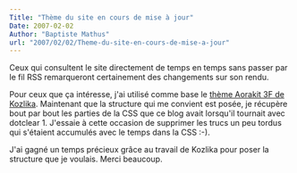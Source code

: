 ```yaml
---
Title: "Thème du site en cours de mise à jour"
Date: 2007-02-02
Author: "Baptiste Mathus"
url: "2007/02/02/Theme-du-site-en-cours-de-mise-a-jour"
---
```




Ceux qui consultent le site directement de temps en temps sans passer
par le fil RSS remarqueront certainement des changements sur son rendu.

Pour ceux que ça intéresse, j'ai utilisé comme base le [thème Aorakit 3F
de
Kozlika](http://dissitou.klafoutis.org/index.php/post/2007/01/03/Aorakit-des-structures-pour-vos-themes).
Maintenant que la structure qui me convient est posée, je récupère bout
par bout les parties de la CSS que ce blog avait lorsqu'il tournait avec
dotclear 1. J'essaie à cette occasion de supprimer les trucs un peu
tordus qui s'étaient accumulés avec le temps dans la CSS :-).

J'ai gagné un temps précieux grâce au travail de Kozlika pour poser la
structure que je voulais. Merci beaucoup.

